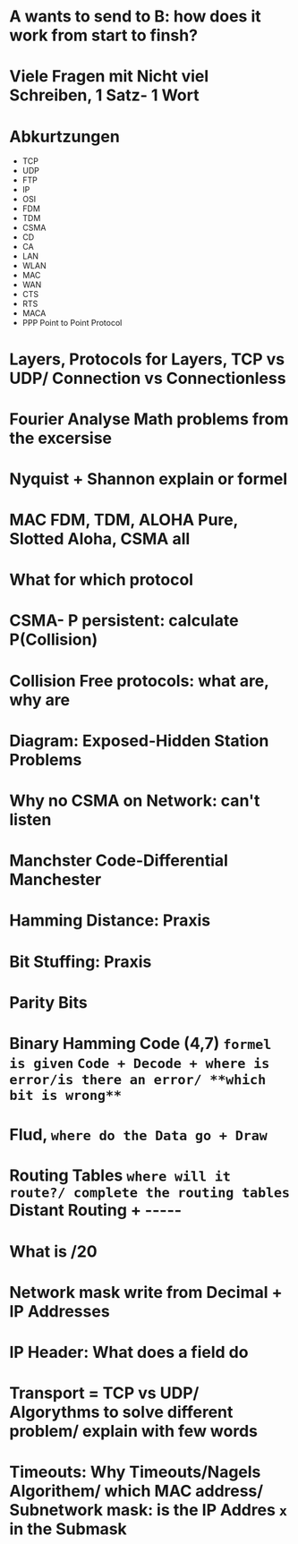 # A wants to send to B: how does it work from start to finsh?



# Viele Fragen mit Nicht viel Schreiben, 1 Satz- 1 Wort
# Abkurtzungen
- TCP
- UDP
- FTP
- IP
- OSI
- FDM
- TDM
- CSMA
- CD
- CA
- LAN
- WLAN
- MAC
- WAN
- CTS
- RTS
- MACA
- PPP Point to Point Protocol
# Layers, Protocols for Layers, TCP vs UDP/ Connection vs Connectionless
# Fourier Analyse Math problems from the excersise
# Nyquist + Shannon explain or formel
# MAC FDM, TDM, ALOHA Pure, Slotted Aloha, CSMA all
# What for which protocol
# CSMA- P persistent: calculate P(Collision)
# Collision Free protocols: what are, why are
# Diagram: Exposed-Hidden Station Problems
# Why no CSMA on Network: can't listen
# Manchster Code-Differential Manchester
# Hamming Distance: Praxis
# Bit Stuffing: Praxis
# Parity Bits
# Binary Hamming Code (4,7) `formel is given` `Code + Decode + where is error/is there an error/ **which bit is wrong**`
# Flud, `where do the Data go + Draw`
# Routing Tables `where will it route?/ complete the routing tables` Distant Routing + -----
# What is /20
# Network mask write from Decimal + IP Addresses
# IP Header: What does a field do
# Transport = TCP vs UDP/ Algorythms to solve different problem/ explain with few words
# Timeouts: Why Timeouts/Nagels Algorithem/ which MAC address/ Subnetwork mask: is the IP Addres `x` in the Submask